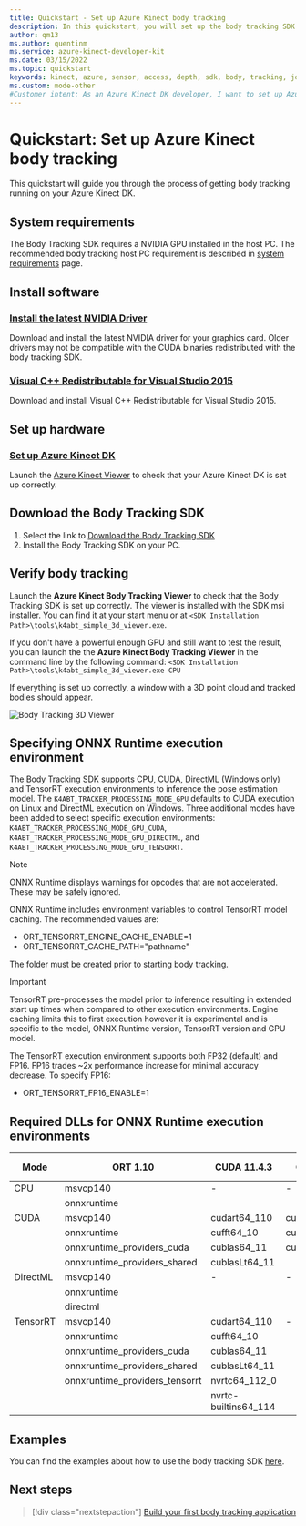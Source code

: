 ```yaml
---
title: Quickstart - Set up Azure Kinect body tracking
description: In this quickstart, you will set up the body tracking SDK for Azure Kinect.
author: qm13
ms.author: quentinm
ms.service: azure-kinect-developer-kit
ms.date: 03/15/2022
ms.topic: quickstart
keywords: kinect, azure, sensor, access, depth, sdk, body, tracking, joint, setup, onnx, directml, cuda, trt, nvidia
ms.custom: mode-other
#Customer intent: As an Azure Kinect DK developer, I want to set up Azure Kinect body tracking.
---
```


# Quickstart: Set up Azure Kinect body tracking

This quickstart will guide you through the process of getting body tracking running on your Azure Kinect DK.

## System requirements

The Body Tracking SDK requires a NVIDIA GPU installed in the host PC. The recommended body tracking host PC requirement is described in [system requirements](system-requirements.md) page.

## Install software

### [Install the latest NVIDIA Driver](https://www.nvidia.com/Download/index.aspx?lang=en-us)

Download and install the latest NVIDIA driver for your graphics card. Older drivers may not be compatible with the CUDA binaries redistributed with the body tracking SDK.

### [Visual C++ Redistributable for Visual Studio 2015](https://www.microsoft.com/en-us/download/details.aspx?id=48145)

Download and install Visual C++ Redistributable for Visual Studio 2015. 

## Set up hardware

### [Set up Azure Kinect DK](set-up-azure-kinect-dk.md)

Launch the [Azure Kinect Viewer](azure-kinect-viewer.md) to check that your Azure Kinect DK is set up correctly.

## Download the Body Tracking SDK
 
1. Select the link to [Download the Body Tracking SDK](body-sdk-download.md)
2. Install the Body Tracking SDK on your PC.

## Verify body tracking

Launch the **Azure Kinect Body Tracking Viewer** to check that the Body Tracking SDK is set up correctly. The viewer is installed with the SDK msi installer. You can find it at your start menu or at `<SDK Installation Path>\tools\k4abt_simple_3d_viewer.exe`.

If you don't have a powerful enough GPU and still want to test the result, you can launch the the **Azure Kinect Body Tracking Viewer** in the command line by the following command: `<SDK Installation Path>\tools\k4abt_simple_3d_viewer.exe CPU`

If everything is set up correctly, a window with a 3D point cloud and tracked bodies should appear.


![Body Tracking 3D Viewer](./media/quickstarts/samples-simple3dviewer.png)

## Specifying ONNX Runtime execution environment

The Body Tracking SDK supports CPU, CUDA, DirectML (Windows only) and TensorRT execution environments to inference the pose estimation model. The `K4ABT_TRACKER_PROCESSING_MODE_GPU` defaults to CUDA execution on Linux and DirectML execution on Windows. Three additional modes have been added to select specific execution environments: `K4ABT_TRACKER_PROCESSING_MODE_GPU_CUDA`, `K4ABT_TRACKER_PROCESSING_MODE_GPU_DIRECTML`, and `K4ABT_TRACKER_PROCESSING_MODE_GPU_TENSORRT`.

> [!NOTE]  
> ONNX Runtime displays warnings for opcodes that are not accelerated. These may be safely ignored.

ONNX Runtime includes environment variables to control TensorRT model caching. The recommended values are:
- ORT_TENSORRT_ENGINE_CACHE_ENABLE=1 
- ORT_TENSORRT_CACHE_PATH="pathname"

The folder must be created prior to starting body tracking.

> [!IMPORTANT]  
> TensorRT pre-processes the model prior to inference resulting in extended start up times when compared to other execution environments. Engine caching limits this to first execution however it is experimental and is specific to the model, ONNX Runtime version, TensorRT version and GPU model.

The TensorRT execution environment supports both FP32 (default) and FP16. FP16 trades ~2x performance increase for minimal accuracy decrease. To specify FP16:
- ORT_TENSORRT_FP16_ENABLE=1

## Required DLLs for ONNX Runtime execution environments

|Mode      | ORT 1.10                       | CUDA 11.4.3          | CUDNN 8.2.2.26      | TensorRT 8.0.3.4 |
|----------|--------------------------------|----------------------|---------------------|------------------|
| CPU      | msvcp140                       | -                    | -                   | -                |
|          | onnxruntime                    |                      |                     |                  |
| CUDA     | msvcp140                       | cudart64_110         | cudnn64_8           | -                |
|          | onnxruntime                    | cufft64_10           | cudnn_ops_infer64_8 |                  |
|          | onnxruntime_providers_cuda     | cublas64_11          | cudnn_cnn_infer64_8 |                  |
|          | onnxruntime_providers_shared   | cublasLt64_11        |                     |                  |
| DirectML | msvcp140                       | -                    | -                   | -                |
|          | onnxruntime                    |                      |                     |                  |
|          | directml                       |                      |                     |                  |
| TensorRT | msvcp140                       | cudart64_110         | -                   | nvinfer          |
|          | onnxruntime                    | cufft64_10           |                     | nvinfer_plugin   |
|          | onnxruntime_providers_cuda     | cublas64_11          |                     |                  |
|          | onnxruntime_providers_shared   | cublasLt64_11        |                     |                  |
|          | onnxruntime_providers_tensorrt | nvrtc64_112_0        |                     |                  |
|          |                                | nvrtc-builtins64_114 |                     |                  |

## Examples

You can find the examples about how to use the body tracking SDK [here](https://github.com/microsoft/Azure-Kinect-Samples/tree/master/body-tracking-samples).

## Next steps

> [!div class="nextstepaction"]
>[Build your first body tracking application](build-first-body-app.md)
